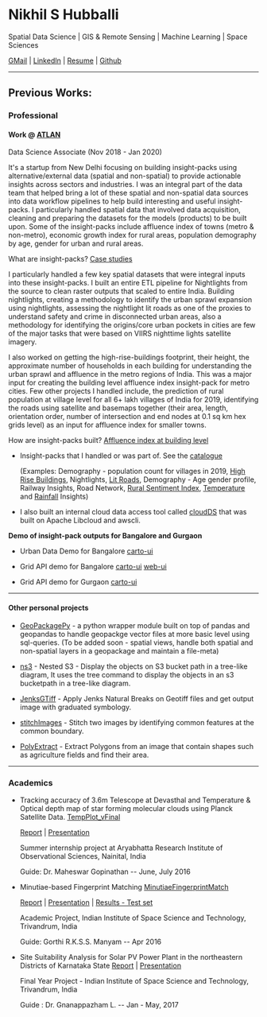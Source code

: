 # Nikhil S Hubballi

Spatial Data Science | GIS & Remote Sensing | Machine Learning | Space Sciences

[GMail](mailto:nikhil.hubballi@gmail.com) | [LinkedIn](https://in.linkedin.com/in/nikhilhubballi) | [Resume](https://samashti.github.io/Docs/CV_Nikhil_S_Hubballi_Jan_2020.pdf) | [Github](https://www.github.com/samashti)

___________________________________________________________________________

## **Previous Works:**


### **Professional**

#### Work @ [ATLAN](https://atlan.com/)
Data Science Associate (Nov 2018 - Jan 2020)

It's a startup from New Delhi focusing on building insight-packs using alternative/external data (spatial and non-spatial) to provide actionable insights across sectors and industries. I was an integral part of the data team that helped bring a lot of these spatial and non-spatial data sources into data workflow pipelines to help build interesting and useful insight-packs. I particularly handled spatial data that involved data acquisition, cleaning and preparing the datasets for the models (products) to be built upon. Some of the insight-packs include affluence index of towns (metro & non-metro), economic growth index for rural areas, population demography by age, gender for urban and rural areas.

What are insight-packs? [Case studies](https://drive.google.com/open?id=0Bw2onH2foCdMTjMzMXdGM2loN19TNTFFNFJDbGtMZUdvQnJv)

I particularly handled a few key spatial datasets that were integral inputs into these insight-packs. I built an entire ETL pipeline for Nightlights from the source to clean raster outputs that scaled to entire India. Building nightlights, creating a methodology to identify the urban sprawl expansion using nightlights, assessing the nightlight lit roads as one of the proxies to understand safety and crime in disconnected urban areas, also a methodology for identifying the origins/core urban pockets in cities are few of the major tasks that were based on VIIRS nighttime lights satellite imagery.

I also worked on getting the high-rise-buildings footprint, their height, the approximate number of households in each building for understanding the urban sprawl and affluence in the metro regions of India. This was a major input for creating the building level affluence index insight-pack for metro cities. Few other projects I handled include, the prediction of rural population at village level for all 6+ lakh villages of India for 2019, identifying the roads using satellite and basemaps together (their area, length, orientation order, number of intersection and end nodes at 0.1 sq km hex grids level) as an input for affluence index for smaller towns.

How are insight-packs built? [Affluence index at building level](https://drive.google.com/open?id=0Bw2onH2foCdMN2duMkQxY3Utc2xmU0J4Q0JOaEllQjFmTk1R)

* Insight-packs that I handled or was part of. See the [catalogue](https://grid.atlan.com/search/Global) 

    (Examples: Demography - population count for villages in 2019, [High Rise Buildings](https://grid.atlan.com/insights/high-rise-buildings/), Nightlights, [Lit Roads](https://grid.atlan.com/insights/lit-roads/), Demography - Age gender profile, Railway Insights, Road Network, [Rural Sentiment Index](https://grid.atlan.com/insights/rural-sentiment-index/), [Temperature](https://grid.atlan.com/insights/temperature-insights/) and [Rainfall](https://grid.atlan.com/insights/rainfall-insights/) Insights)

* I also built an internal cloud data access tool called [cloudDS](https://samashti.github.io/works/cloud_m.html) that was built on Apache Libcloud and awscli.


**Demo of insight-pack outputs for Bangalore and Gurgaon**

* Urban Data Demo for Bangalore [carto-ui](https://dev-gis.socialcops.com/user/statlas-user-hul/builder/0d71a337-4bae-4604-9cbc-972473f37434/embed)

* Grid API demo for Bangalore [carto-ui](https://dev-gis.socialcops.com/user/gollum/builder/b67daabb-4022-44b0-b630-21f79ba7e447/embed_protected) [web-ui](https://api-grid-ui.atlan.com/)

* Grid API demo for Gurgaon [carto-ui](https://dev-gis.socialcops.com/user/statlas-user-hul/builder/c235068a-ae01-441b-9378-d1c7024c6241/embed)

___________________________________________________________________________
#### Other personal projects

* [GeoPackagePy](https://github.com/samashti/GeoPackage-py) - a python wrapper module built on top of pandas and geopandas to handle geopackge vector files at more basic level using sql-queries. (To be added soon - spatial views, handle both spatial and non-spatial layers in a geopackage and maintain a file-meta)

* [ns3](https://github.com/samashti/ns3) - Nested S3 - Display the objects on S3 bucket path in a tree-like diagram, It uses the tree command to display the objects in an s3 bucketpath in a tree-like diagram.

* [JenksGTiff](https://github.com/samashti/JenksGTiff) - Apply Jenks Natural Breaks on Geotiff files and get output image with graduated symbology.

* [stitchImages](https://github.com/samashti/stitchImages) - Stitch two images by identifying common features at the common boundary.

* [PolyExtract](https://github.com/samashti/PolyExtract) - Extract Polygons from an image that contain shapes such as agriculture fields and find their area.


___________________________________________________________________________
### **Academics**

* Tracking accuracy of 3.6m Telescope at Devasthal and Temperature & Optical depth map of star forming molecular clouds using Planck Satellite Data. [TempPlot_vFinal](https://github.com/samashti/TempPlot_vFinal)

    [Report](https://github.com/samashti/TempPlot_vFinal/blob/master/Docs/final_report.pdf) | [Presentation](https://github.com/samashti/TempPlot_vFinal/blob/master/Docs/presentation.pdf)
    
    Summer internship project at Aryabhatta Research Institute of Observational Sciences, Nainital, India 
    
    Guide: Dr. Maheswar Gopinathan -- June, July 2016

* Minutiae-based Fingerprint Matching [MinutiaeFingerprintMatch](https://github.com/samashti/MinutiaeFingerprintMatch)
  
   [Report](https://github.com/samashti/MinutiaeFingerprintMatch/blob/master/Docs/Report.pdf) | [Presentation](https://github.com/samashti/MinutiaeFingerprintMatch/blob/master/Docs/Final%20Presentation.pdf) | [Results - Test set](https://github.com/samashti/MinutiaeFingerprintMatch/blob/master/Docs/Results%20on%20Testset.pdf)

    Academic Project, Indian Institute of Space Science and Technology, Trivandrum, India
    
    Guide: Gorthi R.K.S.S. Manyam -- Apr 2016

* Site Suitability Analysis for Solar PV Power Plant in the northeastern Districts of Karnataka State [Report](https://samashti.github.io/Docs/Nikhil_PS2013_Final_year_project.pdf) | [Presentation](https://samashti.github.io/Docs/Nikhil_PS2013_Final_year_project_presentation.pdf)
  
    Final Year Project - Indian Institute of Space Science and Technology, Trivandrum, India
    
    Guide : Dr. Gnanappazham L. -- Jan - May, 2017
